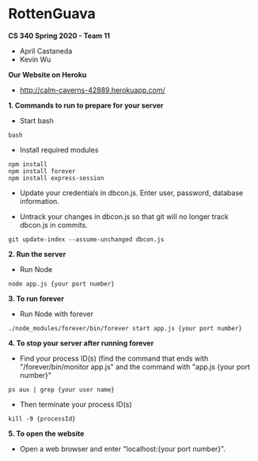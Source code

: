 # RottenGuava

**CS 340 Spring 2020 - Team 11**
  - April Castaneda
  - Kevin Wu

**Our Website on Heroku**
  - http://calm-caverns-42889.herokuapp.com/

**1. Commands to run to prepare for your server**
  - Start bash
```
bash
```
  - Install required modules
```
npm install
npm install forever
npm install express-session
```
  - Update your credentials in dbcon.js. Enter user, password, database information.
  
  - Untrack your changes in dbcon.js so that git will no longer track dbcon.js in commits.
```
git update-index --assume-unchanged dbcon.js
```
**2. Run the server**
  - Run Node
```
node app.js {your port number}
```
**3. To run forever**
  - Run Node with forever
```
./node_modules/forever/bin/forever start app.js {your port number}
```
**4. To stop your server after running forever**
  - Find your process ID(s) (find the command that ends with "/forever/bin/monitor app.js" and the command with "app.js {your port number}"
```
ps aux | grep {your user name}
```
  - Then terminate your process ID(s)
```
kill -9 {processId}
```
**5. To open the website**
  - Open a web browser and enter "localhost:{your port number}".
